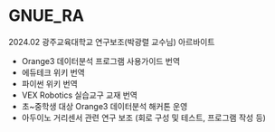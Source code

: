 # GNUE_RA

2024.02 광주교육대학교 연구보조(박광렬 교수님) 아르바이트  
* Orange3 데이터분석 프로그램 사용가이드 번역
* 에듀테크 위키 번역
* 파이썬 위키 번역
* VEX Robotics 실습교구 교재 번역
* 초~중학생 대상 Orange3 데이터분석 해커톤 운영
* 아두이노 거리센서 관련 연구 보조 (회로 구성 및 테스트, 프로그램 작성 등)
